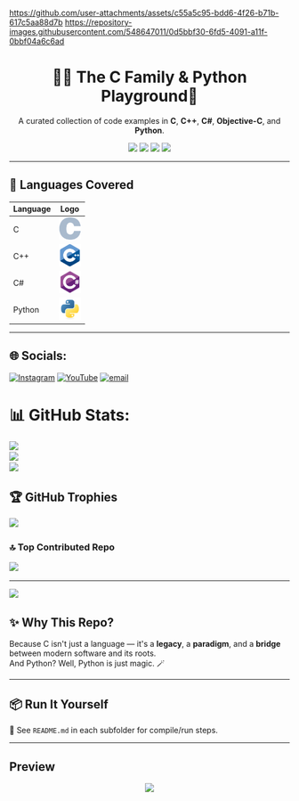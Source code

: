

<!--
**atulkashiv421/atulkashiv421** is a ✨ _special_ ✨ repository because its `README.md` (this file) appears on your GitHub profile.

Here are some ideas to get you started:

- 🔭 I’m currently working on ...
- 🌱 I’m currently learning ...
- 👯 I’m looking to collaborate on ...
- 🤔 I’m looking for help with ...
- 💬 Ask me about ...
- 📫 How to reach me: ...
- 😄 Pronouns: ...
- ⚡ Fun fact: ...
-->

https://github.com/user-attachments/assets/c55a5c95-bdd6-4f26-b71b-617c5aa88d7b
https://repository-images.githubusercontent.com/548647011/0d5bbf30-6fd5-4091-a11f-0bbf04a6c6ad

<h1 align="center">👨‍💻 The C Family & Python Playground🐍</h1>

<p align="center">
  A curated collection of code examples in <strong>C</strong>, <strong>C++</strong>, <strong>C#</strong>, <strong>Objective-C</strong>, and <strong>Python</strong>.
</p>

<p align="center">
  <img src="https://img.shields.io/badge/Language-C-blue" />
  <img src="https://img.shields.io/badge/Language-C++-brightgreen" />
  <img src="https://img.shields.io/badge/Language-C%23-purple" />
  <img src="https://img.shields.io/badge/Language-Python-yellow" />
</p>

---

## 🧬 Languages Covered

| Language     | Logo |
|--------------|------|
| C            | <img src="https://raw.githubusercontent.com/devicons/devicon/master/icons/c/c-original.svg" width="40"/> |
| C++          | <img src="https://raw.githubusercontent.com/devicons/devicon/master/icons/cplusplus/cplusplus-original.svg" width="40"/> |
| C#           | <img src="https://raw.githubusercontent.com/devicons/devicon/master/icons/csharp/csharp-original.svg" width="40"/> |
| Python       | <img src="https://raw.githubusercontent.com/devicons/devicon/master/icons/python/python-original.svg" width="40"/> |

---


## 🌐 Socials:
[![Instagram](https://img.shields.io/badge/Instagram-%23E4405F.svg?logo=Instagram&logoColor=white)](https://instagram.com/https://www.instagram.com/edi_tversse?igsh=ajQzMzBkdGwxcDl2) [![YouTube](https://img.shields.io/badge/YouTube-%23FF0000.svg?logo=YouTube&logoColor=white)](https://youtube.com/@https://youtube.com/@editor56-u3b?si=e9sJi2OFf0OrHZWU) [![email](https://img.shields.io/badge/Email-D14836?logo=gmail&logoColor=white)](mailto:atulkashiv2@gmail.com) 
# 📊 GitHub Stats:
![](https://github-readme-stats.vercel.app/api?username=atulkashiv421&theme=blue_navy&hide_border=false&include_all_commits=false&count_private=false)<br/>
![](https://nirzak-streak-stats.vercel.app/?user=atulkashiv421&theme=blue_navy&hide_border=false)<br/>
![](https://github-readme-stats.vercel.app/api/top-langs/?username=atulkashiv421&theme=blue_navy&hide_border=false&include_all_commits=false&count_private=false&layout=compact)

## 🏆 GitHub Trophies
![](https://github-profile-trophy.vercel.app/?username=atulkashiv421&theme=dark&no-frame=false&no-bg=true&margin-w=4)

### 🔝 Top Contributed Repo
![](https://github-contributor-stats.vercel.app/api?username=atulkashiv421&limit=5&theme=blue_navy&combine_all_yearly_contributions=true)

---
[![](https://visitcount.itsvg.in/api?id=atulkashiv421&icon=0&color=0)](https://visitcount.itsvg.in)

<!-- Proudly created with GPRM ( https://gprm.itsvg.in ) -->
## ✨ Why This Repo?

Because C isn't just a language — it's a **legacy**, a **paradigm**, and a **bridge** between modern software and its roots.  
And Python? Well, Python is just magic. 🪄

---

## 📦 Run It Yourself


🧪 See `README.md` in each subfolder for compile/run steps.

---

##  Preview

<p align="center">
  <img src="https://github.com/atulkashiv421/SKILLNETCLASSES/tree/main">
</p>

<model-viewer 
  src="https://yourusername.github.io/your-repo-name/models/yourmodel.glb"
  alt="3D model"
  auto-rotate
  camera-controls
  style="width: 100%; height: 400px;">
</model-viewer>

